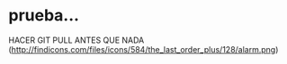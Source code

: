 # prueba...

 HACER GIT PULL ANTES QUE NADA (http://findicons.com/files/icons/584/the_last_order_plus/128/alarm.png)
